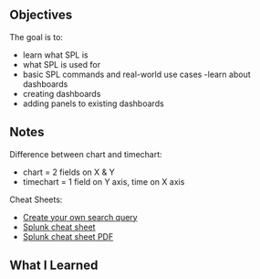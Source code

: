 ## Objectives
The goal is to:
- learn what SPL is
- what SPL is used for
- basic SPL commands and real-world use cases
-learn about dashboards
- creating dashboards
- adding panels to existing dashboards

## Notes

Difference between chart and timechart:
- chart = 2 fields on X & Y
- timechart = 1 field on Y axis, time on X axis

Cheat Sheets:
- [Create your own search query](http://gosplunk.com)
- [Splunk cheat sheet](https://www.splunk.com/en_us/blog/learn/splunk-cheat-sheet-query-spl-regex-commands.html)
- [Splunk cheat sheet PDF](https://www.splunk.com/en_us/pdfs/solution-guide/splunk-quick-reference-guide.pdf)

## What I Learned
